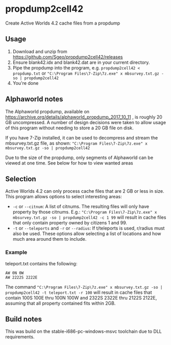 # propdump2cell42
Create Active Worlds 4.2 cache files from a propdump

## Usage
1. Download and unzip from https://github.com/Sgeo/propdump2cell42/releases
1. Ensure blank42.idx and blank42.dat are in your current directory.
1. Pipe the propdump into the program, e.g. `propdump2cell42 < propdump.txt` or `"C:\Program Files\7-Zip\7z.exe" x mbsurvey.txt.gz -so | propdump2cell42`
1. You're done

## Alphaworld notes
The Alphaworld propdump, available on https://archive.org/details/alphaworld_propdump_2017_10_11 , is roughly 20 GB uncompressed. A number of design decisions were taken to allow usage of this program without needing to store a 20 GB file on disk.

If you have 7-Zip installed, it can be used to decompress and stream the mbsurvey.txt.gz file, as shown: `"C:\Program Files\7-Zip\7z.exe" x mbsurvey.txt.gz -so | propdump2cell42`

Due to the size of the propdump, only segments of Alphaworld can be viewed at one time. See below for how to view wanted areas

## Selection

Active Worlds 4.2 can only process cache files that are 2 GB or less in size. This program allows options to select interesting areas:
* `-c` or `--citnum`: A list of citnums. The resulting files will only have property by those citnums. E.g.: `"C:\Program Files\7-Zip\7z.exe" x mbsurvey.txt.gz -so | propdump2cell42 -c 1 99` will result in cache files that only contain property owned by citizens 1 and 99.
* `-t` or `--teleports` and `-r` or `--radius`: If t/teleports is used, r/radius must also be used. These options allow selecting a list of locations and how much area around them to include.

### Example

teleport.txt contains the following:
```
AW 0N 0W
AW 2222S 2222E
```

The command `"C:\Program Files\7-Zip\7z.exe" x mbsurvey.txt.gz -so | propdump2cell42 -t teleport.txt -r 100` will result in cache files that contain 100S 100E thru 100N 100W and 2322S 2322E thru 2122S 2122E, assuming that all property contained fits within 2GB.


## Build notes

This was build on the stable-i686-pc-windows-msvc toolchain due to DLL requirements.

